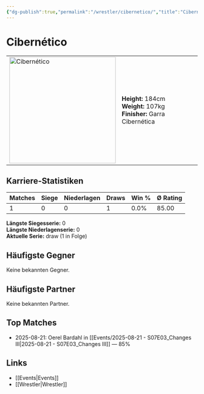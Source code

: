 ```yaml
---
{"dg-publish":true,"permalink":"/wrestler/cibernetico/","title":"Cibernético","tags":["wrestler"],"noteIcon":""}
---
```



# Cibernético

<table>
        <tr>
        <td><img src="https://github.com/CptSpaulding1980/choke-slam-wrestling/releases/download/images/Cibernético.png" width="280" alt="Cibernético"></td>
        <td>
        <b>Height:</b> 184cm<br>
        <b>Weight:</b> 107kg<br>
        <b>Finisher:</b> Garra Cibernética<br>
        </td>
        </tr>
        </table>
        
## Karriere-Statistiken

| Matches | Siege | Niederlagen | Draws | Win % | Ø Rating |
|---------|-------|-------------|-------|-------|-----------|
| 1 | 0 | 0 | 1 | 0.0% | 85.00 |

**Längste Siegesserie:** 0<br>**Längste Niederlagenserie:** 0<br>**Aktuelle Serie:** draw (1 in Folge)


## Häufigste Gegner
Keine bekannten Gegner.

## Häufigste Partner
Keine bekannten Partner.

## Top Matches
- 2025-08-21: Oerel Bardahl in [[Events/2025-08-21 - S07E03_Changes III\|2025-08-21 - S07E03_Changes III]] — 85%

## Links
- [[Events\|Events]]
- [[Wrestler\|Wrestler]]
